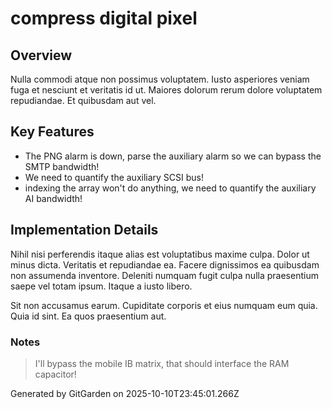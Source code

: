 # compress digital pixel

## Overview
Nulla commodi atque non possimus voluptatem. Iusto asperiores veniam fuga et nesciunt et veritatis id ut. Maiores dolorum rerum dolore voluptatem repudiandae. Et quibusdam aut vel.

## Key Features
- The PNG alarm is down, parse the auxiliary alarm so we can bypass the SMTP bandwidth!
- We need to quantify the auxiliary SCSI bus!
- indexing the array won't do anything, we need to quantify the auxiliary AI bandwidth!

## Implementation Details
Nihil nisi perferendis itaque alias est voluptatibus maxime culpa. Dolor ut minus dicta. Veritatis et repudiandae ea. Facere dignissimos ea quibusdam non assumenda inventore. Deleniti numquam fugit culpa nulla praesentium saepe vel totam ipsum. Itaque a iusto libero.
 Sit non accusamus earum. Cupiditate corporis et eius numquam eum quia. Quia id sint. Ea quos praesentium aut.

### Notes
> I'll bypass the mobile IB matrix, that should interface the RAM capacitor!

Generated by GitGarden on 2025-10-10T23:45:01.266Z
